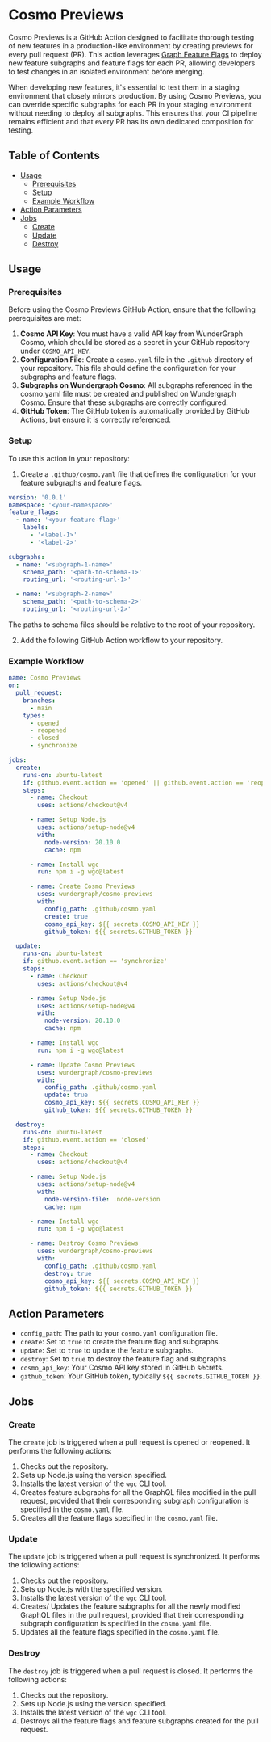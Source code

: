 # Cosmo Previews

Cosmo Previews is a GitHub Action designed to facilitate thorough testing of new features in a production-like environment by creating previews for every pull request (PR). This action leverages [Graph Feature Flags](https://cosmo-docs.wundergraph.com/concepts/feature-flags) to deploy new feature subgraphs and feature flags for each PR, allowing developers to test changes in an isolated environment before merging.

When developing new features, it's essential to test them in a staging environment that closely mirrors production. By using Cosmo Previews, you can override specific subgraphs for each PR in your staging environment without needing to deploy all subgraphs. This ensures that your CI pipeline remains efficient and that every PR has its own dedicated composition for testing.

## Table of Contents

- [Usage](#usage)
  - [Prerequisites](#prerequisites)
  - [Setup](#setup)
  - [Example Workflow](#example-workflow)
- [Action Parameters](#action-parameters)
- [Jobs](#jobs)
  - [Create](#create)
  - [Update](#update)
  - [Destroy](#destroy)

## Usage

### Prerequisites

Before using the Cosmo Previews GitHub Action, ensure that the following prerequisites are met:

1. **Cosmo API Key**: You must have a valid API key from WunderGraph Cosmo, which should be stored as a secret in your GitHub repository under `COSMO_API_KEY`.
2. **Configuration File**: Create a `cosmo.yaml` file in the `.github` directory of your repository. This file should define the configuration for your subgraphs and feature flags.
3. **Subgraphs on Wundergraph Cosmo**: All subgraphs referenced in the cosmo.yaml file must be created and published on Wundergraph Cosmo. Ensure that these subgraphs are correctly configured.
4. **GitHub Token**: The GitHub token is automatically provided by GitHub Actions, but ensure it is correctly referenced.

### Setup

To use this action in your repository:

1. Create a `.github/cosmo.yaml` file that defines the configuration for your feature subgraphs and feature flags.

``` yaml 
version: '0.0.1'
namespace: '<your-namespace>'
feature_flags:
  - name: '<your-feature-flag>'
    labels:
      - '<label-1>'
      - '<label-2>'

subgraphs:
  - name: '<subgraph-1-name>'
    schema_path: '<path-to-schema-1>'
    routing_url: '<routing-url-1>'

  - name: '<subgraph-2-name>'
    schema_path: '<path-to-schema-2>'
    routing_url: '<routing-url-2>'
```
The paths to schema files should be relative to the root of your repository.

2. Add the following GitHub Action workflow to your repository.

### Example Workflow

```yaml
name: Cosmo Previews
on:
  pull_request:
    branches:
      - main
    types:
      - opened
      - reopened
      - closed
      - synchronize

jobs:
  create:
    runs-on: ubuntu-latest
    if: github.event.action == 'opened' || github.event.action == 'reopened'
    steps:
      - name: Checkout
        uses: actions/checkout@v4

      - name: Setup Node.js
        uses: actions/setup-node@v4
        with:
          node-version: 20.10.0
          cache: npm

      - name: Install wgc
        run: npm i -g wgc@latest

      - name: Create Cosmo Previews
        uses: wundergraph/cosmo-previews
        with:
          config_path: .github/cosmo.yaml
          create: true
          cosmo_api_key: ${{ secrets.COSMO_API_KEY }}
          github_token: ${{ secrets.GITHUB_TOKEN }}

  update:
    runs-on: ubuntu-latest
    if: github.event.action == 'synchronize'
    steps:
      - name: Checkout
        uses: actions/checkout@v4

      - name: Setup Node.js
        uses: actions/setup-node@v4
        with:
          node-version: 20.10.0
          cache: npm

      - name: Install wgc
        run: npm i -g wgc@latest

      - name: Update Cosmo Previews
        uses: wundergraph/cosmo-previews
        with:
          config_path: .github/cosmo.yaml
          update: true
          cosmo_api_key: ${{ secrets.COSMO_API_KEY }}
          github_token: ${{ secrets.GITHUB_TOKEN }}

  destroy:
    runs-on: ubuntu-latest
    if: github.event.action == 'closed'
    steps:
      - name: Checkout
        uses: actions/checkout@v4

      - name: Setup Node.js
        uses: actions/setup-node@v4
        with:
          node-version-file: .node-version
          cache: npm

      - name: Install wgc
        run: npm i -g wgc@latest

      - name: Destroy Cosmo Previews
        uses: wundergraph/cosmo-previews
        with:
          config_path: .github/cosmo.yaml
          destroy: true
          cosmo_api_key: ${{ secrets.COSMO_API_KEY }}
          github_token: ${{ secrets.GITHUB_TOKEN }}
```

## Action Parameters

- `config_path`: The path to your `cosmo.yaml` configuration file.
- `create`: Set to `true` to create the feature flag and subgraphs.
- `update`: Set to `true` to update the feature subgraphs.
- `destroy`: Set to `true` to destroy the feature flag and subgraphs.
- `cosmo_api_key`: Your Cosmo API key stored in GitHub secrets.
- `github_token`: Your GitHub token, typically `${{ secrets.GITHUB_TOKEN }}`.

## Jobs

### Create

The `create` job is triggered when a pull request is opened or reopened. It performs the following actions:

1. Checks out the repository.
2. Sets up Node.js using the version specified.
3. Installs the latest version of the `wgc` CLI tool.
4. Creates feature subgraphs for all the GraphQL files modified in the pull request, provided that their corresponding subgraph configuration is specified in the `cosmo.yaml` file.
5. Creates all the feature flags specified in the `cosmo.yaml` file.

### Update

The `update` job is triggered when a pull request is synchronized. It performs the following actions:

1. Checks out the repository.
2. Sets up Node.js with the specified version.
3. Installs the latest version of the `wgc` CLI tool.
4. Creates/ Updates the feature subgraphs for all the newly modified GraphQL files in the pull request, provided that their corresponding subgraph configuration is specified in the `cosmo.yaml` file.
5. Updates all the feature flags specified in the `cosmo.yaml` file.

### Destroy

The `destroy` job is triggered when a pull request is closed. It performs the following actions:

1. Checks out the repository.
2. Sets up Node.js using the version specified.
3. Installs the latest version of the `wgc` CLI tool.
4. Destroys all the feature flags and feature subgraphs created for the pull request.